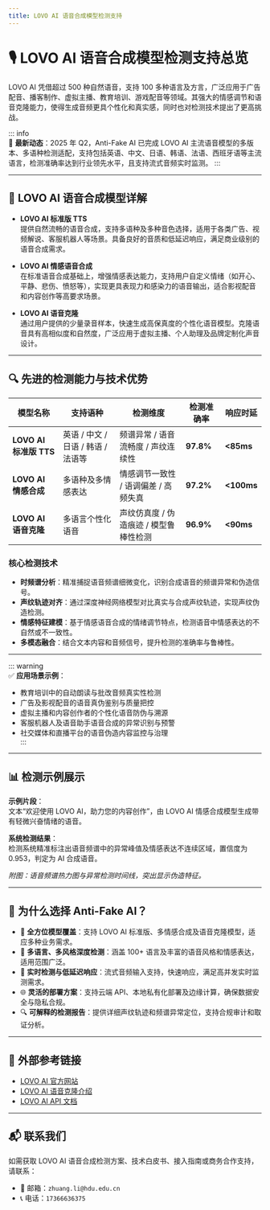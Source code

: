 ```yaml
---
title: LOVO AI 语音合成模型检测支持
---
```


# 🎙️ LOVO AI 语音合成模型检测支持总览

LOVO AI 凭借超过 500 种自然语音，支持 100 多种语言及方言，广泛应用于广告配音、播客制作、虚拟主播、教育培训、游戏配音等领域。其强大的情感调节和语音克隆能力，使得生成音频更具个性化和真实感，同时也对检测技术提出了更高挑战。

::: info  
📢 **最新动态**：2025 年 Q2，Anti-Fake AI 已完成 LOVO AI 主流语音模型的多版本、多语种检测适配，支持包括英语、中文、日语、韩语、法语、西班牙语等主流语言，检测准确率达到行业领先水平，且支持流式音频实时监测。
:::

---

## 📝 LOVO AI 语音合成模型详解

- **LOVO AI 标准版 TTS**  
  提供自然流畅的语音合成，支持多语种及多种音色选择，适用于各类广告、视频解说、客服机器人等场景。具备良好的音质和低延迟响应，满足商业级别的语音合成需求。

- **LOVO AI 情感语音合成**  
  在标准语音合成基础上，增强情感表达能力，支持用户自定义情绪（如开心、平静、悲伤、愤怒等），实现更具表现力和感染力的语音输出，适合影视配音和内容创作等高要求场景。

- **LOVO AI 语音克隆**  
  通过用户提供的少量录音样本，快速生成高保真度的个性化语音模型。克隆语音具有高相似度和自然度，广泛应用于虚拟主播、个人助理及品牌定制化声音设计。

---

## 🔍 先进的检测能力与技术优势

| 模型名称               | 支持语种                            | 检测维度                              | 检测准确率 | 响应时延  |
|------------------------|-----------------------------------|---------------------------------------|------------|-----------|
| **LOVO AI 标准版 TTS**    | 英语 / 中文 / 日语 / 韩语 / 法语等   | 频谱异常 / 语音流畅度 / 声纹连续性        | **97.8%**  | **<85ms** |
| **LOVO AI 情感合成**      | 多语种及多情感表达                   | 情感调节一致性 / 语调偏差 / 高频失真       | **97.2%**  | **<100ms**|
| **LOVO AI 语音克隆**      | 多语言个性化语音                    | 声纹仿真度 / 伪造痕迹 / 模型鲁棒性检测     | **96.9%**  | **<90ms** |

### 核心检测技术

- **时频谱分析**：精准捕捉语音频谱细微变化，识别合成语音的频谱异常和伪造信号。  
- **声纹轨迹对齐**：通过深度神经网络模型对比真实与合成声纹轨迹，实现声纹伪造检测。  
- **情感特征建模**：基于情感语音合成的情绪调节特点，检测语音中情感表达的不自然或不一致性。  
- **多模态融合**：结合文本内容和音频信号，提升检测的准确率与鲁棒性。  

---

::: warning  
✅ **应用场景示例**：

- 教育培训中的自动朗读与批改音频真实性检测  
- 广告及影视配音的语音真伪鉴别与质量把控  
- 虚拟主播和内容创作者的个性化语音防伪与溯源  
- 客服机器人及语音助手语音合成的异常识别与预警  
- 社交媒体和直播平台的语音伪造内容监控与治理  
:::

---

## 📊 检测示例展示

**示例片段**：  
文本“欢迎使用 LOVO AI，助力您的内容创作”，由 LOVO AI 情感合成模型生成带有轻微兴奋情绪的语音。

**系统检测结果**：  
检测系统精准标注出语音频谱中的异常峰值及情感表达不连续区域，置信度为 0.953，判定为 AI 合成语音。

*附图：语音频谱热力图与异常检测时间线，突出显示伪造特征。*

---

## 💼 为什么选择 Anti-Fake AI？

- 🧩 **全方位模型覆盖**：支持 LOVO AI 标准版、多情感合成及语音克隆模型，适应多种业务需求。  
- 🚀 **多语言、多风格深度检测**：涵盖 100+ 语言及丰富的语音风格和情感表达，适用范围广泛。  
- 🔐 **实时检测与低延迟响应**：流式音频输入支持，快速响应，满足高并发实时监测需求。  
- 🌐 **灵活的部署方案**：支持云端 API、本地私有化部署及边缘计算，确保数据安全与隐私合规。  
- 🔍 **可解释的检测报告**：提供详细声纹轨迹和频谱异常定位，支持合规审计和取证分析。

---

## 🔗 外部参考链接

- [LOVO AI 官方网站](https://lovo.ai/)  
- [LOVO AI 语音克隆介绍](https://lovo.ai/voice-cloning)  
- [LOVO AI API 文档](https://lovo.ai/api)  

---

## 📬 联系我们

如需获取 LOVO AI 语音合成检测方案、技术白皮书、接入指南或商务合作支持，请联系：

- 📧 邮箱：`zhuang.li@hdu.edu.cn`  
- 📞 电话：`17366636375`
